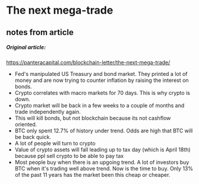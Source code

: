 # The next mega-trade
## notes from article
##### Original article:
https://panteracapital.com/blockchain-letter/the-next-mega-trade/

* Fed's manipulated US Treasury and bond market. They printed a lot of money and are now trying 
to counter inflation by raising the interest on bonds. 
* Crypto correlates with macro markets for 70 days. This is why crypto is down.
* Crypto market will be back in a few weeks to a couple of months and trade independently again. 
* This will kill bonds, but not blockchain because its not cashflow oriented.
* BTC only spent 12.7% of history under trend. Odds are high that BTC will be back quick.
* A lot of people will turn to crypto
* Value of crypto assets will fall leading up to tax day (which is April 18th) because ppl sell 
crypto to be able to pay tax
* Most people buy when there is an upgoing trend. A lot of investors buy BTC when it's trading well 
above trend. Now is the time to buy. Only 13% of the past 11 years has the market been this cheap or cheaper. 


